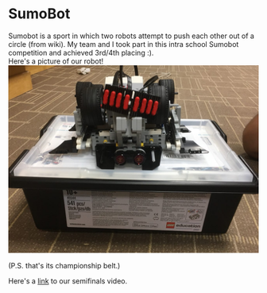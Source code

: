 # SumoBot

Sumobot is a sport in which two robots attempt to push each other out of a circle (from wiki). My team and I took part in this intra school Sumobot competition and achieved 3rd/4th placing :). </br>
Here's a picture of our robot! </br>
![Sumobot](Sumobot.jpg)

(P.S. that's its championship belt.)

Here's a [link](https://photos.google.com/share/AF1QipN3Tve0Ix9-0DdKPMrvVjP3PE_MZCFbupeB6kJO78tFVs-S-5gLRB1nqUL08iCGvg?key=RFBVU1htMWJNU0FfX1VpTU02VVZtUElGdko4V19R) to our semifinals video.
